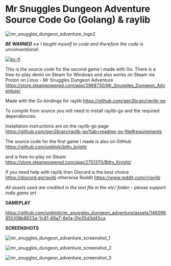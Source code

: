 # Mr Snuggles Dungeon Adventure Source Code Go (Golang) & raylib

![mr_snuggles_dungeon_adventure_logo2](https://github.com/unklnik/mr_snuggles_dungeon_adventure/assets/146096950/ac4c26c2-dca4-42af-8b1f-88e1265fb7f5)

***BE WARNED >>** I taught myself to code and therefore the code is unconventional*.     

[![ko-fi](https://ko-fi.com/img/githubbutton_sm.svg)](https://ko-fi.com/E1E5YOJH1)
 
This is the source code for the second game I made with Go. There is a free-to-play demo on Steam for Windows and also works on Steam via Proton on Linux - Mr Snuggles Dungeon Adventure https://store.steampowered.com/app/2968730/Mr_Snuggles_Dungeon_Adventure/  


  
Made with the Go bindings for raylib https://github.com/gen2brain/raylib-go 

  
To compile from source you will need to install raylib-go and the required dependencies. 


Installation instructions are on the raylib-go page https://github.com/gen2brain/raylib-go?tab=readme-ov-file#requirements


The source code for the first game I made is also on GitHub https://github.com/unklnik/bitty_knight 

and is free-to-play on Steam https://store.steampowered.com/app/2751370/Bitty_Knight/


If you need help with raylib then Discord is the best choice https://discord.gg/raylib otherwise Reddit https://www.reddit.com/r/raylib


*All assets used are credited in the text file in the etc/ folder - please support indie game art*

    
**GAMEPLAY**

https://github.com/unklnik/mr_snuggles_dungeon_adventure/assets/146096950/08b8823a-1c41-48a7-8e1a-2fe35d3d45ca


**SCREENSHOTS**

![mr_snuggles_dungeon_adventure_screenshot_1](https://github.com/unklnik/mr_snuggles_dungeon_adventure/assets/146096950/4987e541-33db-4f01-8b2a-1c8f3fcd3997)


![mr_snuggles_dungeon_adventure_screenshot_2](https://github.com/unklnik/mr_snuggles_dungeon_adventure/assets/146096950/bac778ef-d0d5-4034-88b5-7c3503f4a709)


![mr_snuggles_dungeon_adventure_screenshot_3](https://github.com/unklnik/mr_snuggles_dungeon_adventure/assets/146096950/a53cf86d-a46d-4bb6-bd6c-b050c1e2a12e)


